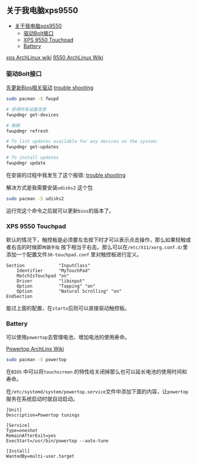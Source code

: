 ## 关于我电脑xps9550

   * [关于我电脑xps9550](#关于我电脑xps9550)
      * [驱动Bolt接口](#驱动bolt接口)
      * [XPS 9550 Touchpad](#xps-9550-touchpad)
      * [Battery](#battery)

[xps ArchLinux wiki](https://wiki.archlinux.org/title/Dell_XPS_15_(9550))
[9550 ArchLinux Wiki](https://wiki.archlinux.org/title/Dell_XPS_15_(9550))

### 驱动Bolt接口
[先更新Bios相关驱动](https://wiki.archlinux.org/title/Fwupd)
[trouble shooting](https://github.com/fwupd/fwupd/issues/8268)

```bash
sudo pacman -S fwupd
```

```bash
# 获得所有设备信息
fwupdmgr get-devices

# 刷新
fwupdmgr refresh

# To list updates available for any devices on the system:
fwupdmgr get-updates

# To install updates
fwupdmgr update


```

在安装的过程中我发生了这个报错:
[trouble shooting](https://github.com/fwupd/fwupd/issues/8268)

解决方式是我需要安装`udisks2` 这个包
```bash
sudo pacman -S udisks2
```

运行完这个命令之后就可以更新`bios`的版本了。

### XPS 9550 Touchpad

默认的情况下，触控板是必须要左击按下时才可以表示点击操作，那么如果轻触或者右击的时候即`两跟手指` 按下相当于右击。那么可以在`/etc/X11/xorg.conf.d/`里添加一个配置文件`30-touchpad.conf` 里对触控板进行定义。

```
Section             "InputClass"
	Identifier      "MyTouchPad"
	MatchIsTouchpad "on"
	Driver          "libinput"
	Option          "Tapping" "on"
	Option          "Natural Scrolling" "on"
EndSection
```

能过上面的配置，在`startx`后则可以直接驱动触控板。

### Battery
可以使用`powertop`去管理电池，增加电池的使用寿命。

[Powertop ArchLinx Wiki](https://wiki.archlinux.org/title/Powertop)

```bash
sudo pacman -S powertop
```

在`BIOS` 中可以将`touchscreen` 的特性给关闭掉那么也可以延长电池的使用时间和寿命。

在`/etc/systemd/system/powertop.service`文件中添加下面的内容，让`powertop` 服务在系统启动时就自动启动。

```
[Unit]
Description=Powertop tunings

[Service]
Type=oneshot
RemainAfterExit=yes
ExecStart=/usr/bin/powertop --auto-tune

[Install]
WantedBy=multi-user.target
```


